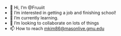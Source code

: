 - 👋 Hi, I’m @Fruuiit
- 👀 I’m interested in getting a job and finishing school!
- 🌱 I’m currently learning.
- 💞️ I’m looking to collaborate on lots of things
- 📫 How to reach mkim86@masonlive.gmu.edu

<!---
Fruuiit/Fruuiit is a ✨ special ✨ repository because its `README.md` (this file) appears on your GitHub profile.
You can click the Preview link to take a look at your changes.
--->
